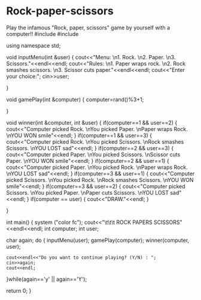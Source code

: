 # Rock-paper-scissors
Play the infamous "Rock, paper, scissors" game by yourself with a computer!!
#include<iostream>
#include<cstdlib>
 
using namespace std;
 
void inputMenu(int &user)
{
cout<<"Menu: \n1. Rock. \n2. Paper. \n3. Scissors."<<endl<<endl;
cout<<"Rules: \n1. Paper wraps rock. \n2. Rock smashes scissors. \n3. Scissor cuts paper."<<endl<<endl;
cout<<"Enter your choice:";
cin>>user;
 
}
 
void gamePlay(int &computer)
{
computer=rand()%3+1;
 
}
 
void winner(int &computer, int &user)
{
if(computer==1 && user==2)
{
cout<<"Computer picked Rock. \nYou picked Paper. \nPaper wraps Rock. \nYOU WON smile"<<endl;
}
if(computer==1 && user==3)
{
cout<<"Computer picked Rock. \nYou picked Scissors. \nRock smashes Scissors. \nYOU LOST sad"<<endl;
}
if(computer==2 && user==3)
{
cout<<"Computer picked Paper. \nYou picked Scissors. \nScissor cuts Paper. \nYOU WON smile"<<endl;
}
if(computer==2 && user==1)
{
cout<<"Computer picked Paper. \nYou picked Rock. \nPaper wraps Rock. \nYOU LOST sad"<<endl;
}
if(computer==3 && user==1)
{
cout<<"Computer picked Scissors. \nYou picked Rock. \nRock smashes Scissors. \nYOU WON smile"<<endl;
}
if(computer==3 && user==2)
{
cout<<"Computer picked Scissors. \nYou picked Paper. \nPaper cuts Scissors. \nYOU LOST sad"<<endl;
}
if(computer == user)
{
cout<<"DRAW."<<endl;
}
 
}
 
int main()
{
system ("color fc");
cout<<"\t\t\t ROCK PAPERS SCISSORS"<<endl<<endl;
int computer;
int user;

char again;
do
{
    inputMenu(user); 
    gamePlay(computer);
    winner(computer, user);
 
    cout<<endl<<"Do you want to continue playing? (Y/N) : ";
    cin>>again;
    cout<<endl;
 
}while(again=='y' || again=='Y');
 
return 0;
}

